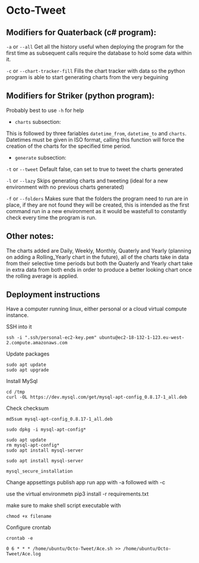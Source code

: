 # Octo-Tweet

## Modifiers for Quaterback (c# program):

`-a` or `--all`
Get all the history useful when deploying the program for the first time as subsequent calls require the database to hold some data within it.

`-c` or `--chart-tracker-fill`
Fills the chart tracker with data so the python program is able to start generating charts from the very beguining

## Modifiers for Striker (python program):

Probably best to use `-h` for help

- `charts` subsection:

This is followed by three fariables `datetime_from`, `datetime_to` and `charts`. Datetimes must be given in ISO format, calling this function will force the creation of the charts for the specified time period.

- `generate` subsection:

`-t` or `--tweet`
Default false, can set to true to tweet the charts generated

`-l` or `--lazy`
Skips generating charts and tweeting (ideal for a new environment with no previous charts generated)

`-f` or `--folders`
Makes sure that the folders the program need to run are in place, if they are not found they will be created, this is intended as the first command run in a new environment as it would be wastefull to constantly check every time the program is run.

## Other notes:

The charts added are Daily, Weekly, Monthly, Quaterly and Yearly (planning on adding a Rolling_Yearly chart in the future), all of the charts take in data from their selective time periods but both the Quaterly and Yearly chart take in extra data from both ends in order to produce a better looking chart once the rolling average is applied.

## Deployment instructions

Have a computer running linux, either personal or a cloud virtual compute instance.

SSH into it

`ssh -i ".ssh/personal-ec2-key.pem" ubuntu@ec2-18-132-1-123.eu-west-2.compute.amazonaws.com`

Update packages

```
sudo apt update
sudo apt upgrade
```

Install MySql

```
cd /tmp
curl -OL https://dev.mysql.com/get/mysql-apt-config_0.8.17-1_all.deb
```

Check checksum

```
md5sum mysql-apt-config_0.8.17-1_all.deb
```

```
sudo dpkg -i mysql-apt-config*
```


```
sudo apt update
rm mysql-apt-config*
sudo apt install mysql-server

sudo apt install mysql-server
```

```
mysql_secure_installation

```

Change appsettings
publish app
run app with -a followed with -c


use the virtual environmetn
pip3 install -r requirements.txt

make sure to make shell script executable with 
```
chmod +x filename
```

Configure crontab
```
crontab -e

0 6 * * * /home/ubuntu/Octo-Tweet/Ace.sh >> /home/ubuntu/Octo-Tweet/Ace.log
```